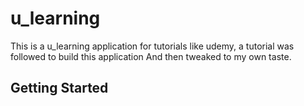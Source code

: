 # u_learning

This is a u_learning application for tutorials like udemy, a tutorial was followed to build this application And then tweaked to my own taste.

## Getting Started
